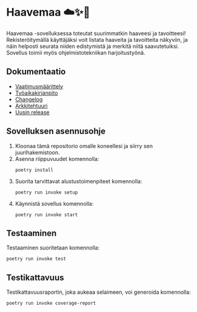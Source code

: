 # Haavemaa ☁️✨🐚
Haavemaa -sovelluksessa toteutat suurimmatkin haaveesi ja tavoitteesi! Rekisteröitymällä käyttäjäksi voit listata haaveita ja tavoitteita näkyviin, ja näin helposti seurata niiden edistymistä ja merkitä niitä saavutetuiksi. Sovellus toimii myös ohjelmistotekniikan harjoitustyönä. 

## Dokumentaatio
- [Vaatimusmäärittely](https://github.com/aadnw/ot-harjoitustyo/blob/master/dokumentaatio/vaatimusmaarittely.md)
- [Työaikakirjanpito](https://github.com/aadnw/ot-harjoitustyo/blob/master/dokumentaatio/tyoaikakirjanpito.md)
- [Changelog](https://github.com/aadnw/ot-harjoitustyo/blob/master/dokumentaatio/changelog.md)
- [Arkkitehtuuri](https://github.com/aadnw/ot-harjoitustyo/blob/master/dokumentaatio/arkkitehtuuri.md)
- [Uusin release](https://github.com/aadnw/ot-harjoitustyo/releases/tag/viikko5)

## Sovelluksen asennusohje
1. Kloonaa tämä repositorio omalle koneellesi ja siirry sen juurihakemistoon.
2. Asenna riippuvuudet komennolla:
   ```
   poetry install
   ```
3. Suorita tarvittavat alustustoimenpiteet komennolla:
   ```
   poetry run invoke setup
   ```
4. Käynnistä sovellus komennolla:
   ```
   poetry run invoke start
   ```

## Testaaminen
Testaaminen suoritetaan komennolla:
```
poetry run invoke test
```

## Testikattavuus
Testikattavuusraportin, joka aukeaa selaimeen, voi generoida komennolla:
```
poetry run invoke coverage-report
```
